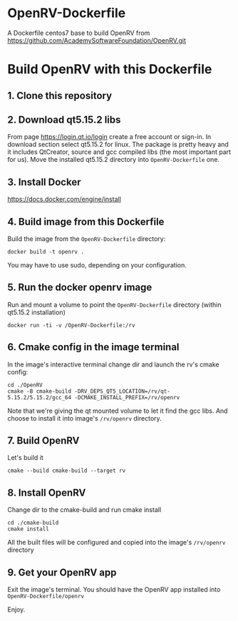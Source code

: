 # OpenRV-Dockerfile
A Dockerfile centos7 base to build OpenRV from https://github.com/AcademySoftwareFoundation/OpenRV.git

# Build OpenRV with this Dockerfile
## 1. Clone this repository
## 2. Download qt5.15.2 libs
From page https://login.qt.io/login create a free account or sign-in. In download section select qt5.15.2 for linux. 
The package is pretty heavy and it includes QtCreator, source and gcc compiled libs (the most important part for us). 
Move the installed qt5.15.2 directory into `OpenRV-Dockerfile` one.

## 3. Install Docker
https://docs.docker.com/engine/install

## 4. Build image from this Dockerfile
Build the image from the `OpenRV-Dockerfile` directory: 
```
docker build -t openrv .
```
You may have to use sudo, depending on your configuration.

## 5. Run the docker openrv image
Run and mount a volume to point the `OpenRV-Dockerfile` directory (within qt5.15.2 installation)
```
docker run -ti -v /OpenRV-Dockerfile:/rv
```

## 6. Cmake config in the image terminal
In the image's interactive terminal change dir and launch the rv's cmake config: 
```
cd ./OpenRV
cmake -B cmake-build -DRV_DEPS_QT5_LOCATION=/rv/qt-5.15.2/5.15.2/gcc_64 -DCMAKE_INSTALL_PREFIX=/rv/openrv
```
Note that we're giving the qt mounted volume to let it find the gcc libs. And choose to install it into image's `/rv/openrv` directory.

## 7. Build OpenRV
Let's build it
```
cmake --build cmake-build --target rv
```

## 8. Install OpenRV
Change dir to the cmake-build and run cmake install
```
cd ./cmake-build
cmake install
```
All the built files will be configured and copied into the image's `/rv/openrv` directory

## 9. Get your OpenRV app
Exit the image's terminal.
You should have the OpenRV app installed into `OpenRV-Dockerfile/openrv`

Enjoy.

